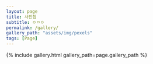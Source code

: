 ```yaml
---
layout: page
title: 사진첩
subtitle: ㅇㅁㅇ
permalink: /gallery/
gallery_path: "assets/img/pexels"
tags: [Page]
---
```



{% include gallery.html gallery_path=page.gallery_path %}
